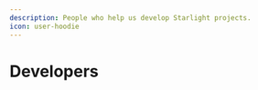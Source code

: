 ```yaml
---
description: People who help us develop Starlight projects.
icon: user-hoodie
---
```


# Developers

